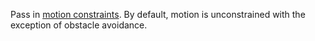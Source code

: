 Pass in [motion constraints](/operate/reference/services/motion/constraints/).
By default, motion is unconstrained with the exception of obstacle avoidance.
